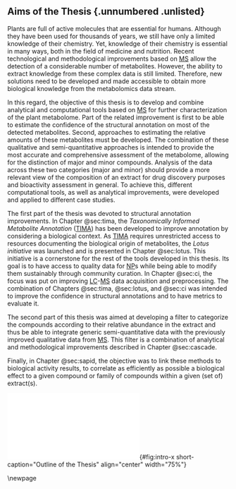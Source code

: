 ## Aims of the Thesis {.unnumbered .unlisted}

Plants are full of active molecules that are essential for humans.
Although they have been used for thousands of years, we still have only a limited knowledge of their chemistry.
Yet, knowledge of their chemistry is essential in many ways, both in the field of medicine and nutrition.
Recent technological and methodological improvements based on [MS](#ms) allow the detection of a considerable number of metabolites.
However, the ability to extract knowledge from these complex data is still limited.
Therefore, new solutions need to be developed and made accessible to obtain more biological knowledge from the metabolomics data stream.

In this regard, the objective of this thesis is to develop and combine analytical and computational tools based on [MS](#ms) for further characterization of the plant metabolome.
Part of the related improvement is first to be able to estimate the confidence of the structural annotation on most of the detected metabolites.
Second, approaches to estimating the relative amounts of these metabolites must be developed.
The combination of these qualitative and semi-quantitative approaches is intended to provide the most accurate and comprehensive assessment of the metabolome, allowing for the distinction of major and minor compounds.
Analysis of the data across these two categories (major and minor) should provide a more relevant view of the composition of an extract for drug discovery purposes and bioactivity assessment in general.
To achieve this, different computational tools, as well as analytical improvements, were developed and applied to different case studies.

The first part of the thesis was devoted to structural annotation improvements.
In Chapter @sec:tima, the *Taxonomically Informed Metabolite Annotation* ([TIMA](#tima)) has been developed to improve annotation by considering a biological context.
As [TIMA](#tima) requires unrestricted access to resources documenting the biological origin of metabolites, the *Lotus initiative* was launched and is presented in Chapter @sec:lotus.
This initiative is a cornerstone for the rest of the tools developed in this thesis.
Its goal is to have access to quality data for [NP](#np)s while being able to modify them sustainably through community curation.
In Chapter @sec:ci, the focus was put on improving [LC](#lc)-[MS](#ms) data acquisition and preprocessing. 
The combination of Chapters @sec:tima, @sec:lotus, and @sec:ci was intended to improve the confidence in structural annotations and to have metrics to evaluate it.

The second part of this thesis was aimed at developing a filter to categorize the compounds according to their relative abundance in the extract and thus be able to integrate generic semi-quantitative data with the previously improved qualitative data from [MS](#ms).
This filter is a combination of analytical and methodological improvements described in Chapter @sec:cascade.

Finally, in Chapter @sec:sapid, the objective was to link these methods to biological activity results, to correlate as efficiently as possible a biological effect to a given compound or family of compounds within a given (set of) extract(s).

![**Outline of the Thesis.** Each rectangle represents a chapter.](images/thesis-graphical-abstract.pdf "graphical-abstract"){#fig:intro-x short-caption="Outline of the Thesis" align="center" width="75%"}

\newpage
